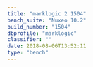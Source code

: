 ```yaml
---
title: "marklogic 2 1504"
bench_suite: "Nuxeo 10.2"
build_number: "1504"
dbprofile: "marklogic"
classifier: ""
date: 2018-08-06T13:52:11
type: "bench"
---
```

